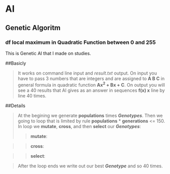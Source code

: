 # AI
## Genetic Algoritm
### df local maximum in Quadratic Function between 0 and 255

This is Genetic AI that I made on studies.

##Basicly
> It works on command line input and *result.txt* output.
> On input you have to pass 3 numbers that are integers and are assigned to **A B C** in general formula in quadratic function **Ax<sup>2</sup> + Bx + C**.
> On output you will see a 40 results that AI gives as an answer in sequences **f(x) x** line by line 40 times.

##Details
> At the begining we generate **populations** times ***Genotypes***.
> Then we going to loop that is limited by rule  **populations** * **generations** <= 150.
> In loop we **mutate**, **cross**, and then **select** our ***Genotypes***:
>> **mutate**:

>> **cross**:

>> **select**:

> After the loop ends we write out our best ***Genotype*** and so 40 times.
